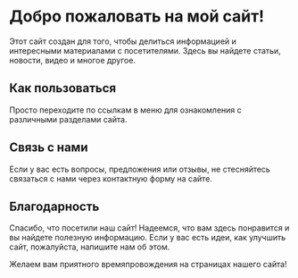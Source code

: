# Добро пожаловать на мой сайт!

Этот сайт создан для того, чтобы делиться информацией и интересными материалами с посетителями. Здесь вы найдете статьи, новости, видео и многое другое.

## Как пользоваться

Просто переходите по ссылкам в меню для ознакомления с различными разделами сайта.

## Связь с нами

Если у вас есть вопросы, предложения или отзывы, не стесняйтесь связаться с нами через контактную форму на сайте.

## Благодарность

Спасибо, что посетили наш сайт! Надеемся, что вам здесь понравится и вы найдете полезную информацию. Если у вас есть идеи, как улучшить сайт, пожалуйста, напишите нам об этом. 

Желаем вам приятного времяпровождения на страницах нашего сайта! 
